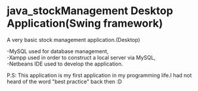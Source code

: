 # java_stockManagement Desktop Application(Swing framework)
A very basic stock management application.(Desktop)

-MySQL used for database management,  
-Xampp used in order to construct a local server via MySQL,  
-Netbeans IDE used to develop the application.

P.S: This application is my first application in my programming life.I had not heard of the word "best practice" back then :D
